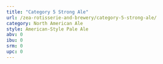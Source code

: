 ```yaml
---
title: "Category 5 Strong Ale"
url: /zea-rotisserie-and-brewery/category-5-strong-ale/
category: North American Ale
style: American-Style Pale Ale
abv: 0
ibu: 0
srm: 0
upc: 0
---
```


